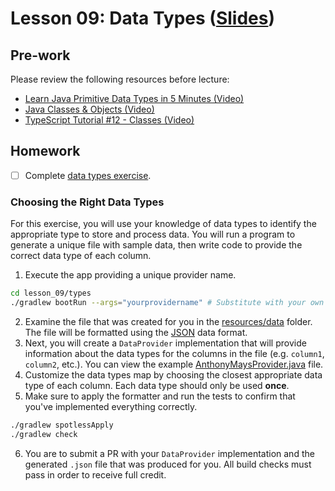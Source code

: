 # Lesson 09: Data Types ([Slides](https://code-differently.github.io/code-differently-24-q4/slides/#/lesson_09))

## Pre-work

Please review the following resources before lecture:

* [Learn Java Primitive Data Types in 5 Minutes (Video)](https://www.youtube.com/watch?v=cgp5ulbsdJ0)
* [Java Classes & Objects (Video)](https://www.youtube.com/watch?v=IUqKuGNasdM)
* [TypeScript Tutorial #12 - Classes (Video)](https://www.youtube.com/watch?v=OsFwOzr3_sE)

## Homework

- [ ] Complete [data types exercise](#choosing-the-right-data-types).

### Choosing the Right Data Types

For this exercise, you will use your knowledge of data types to identify the appropriate type to store and process data. You will run a program to generate a unique file with sample data, then write code to provide the correct data type of each column.

1. Execute the app providing a unique provider name.

```bash
cd lesson_09/types
./gradlew bootRun --args="yourprovidername" # Substitute with your own value
```
2. Examine the file that was created for you in the [resources/data][resources-folder] folder. The file will be formatted using the [JSON][json-link] data format.
3. Next, you will create a `DataProvider` implementation that will provide information about the data types for the columns in the file (e.g. `column1`, `column2`, etc.). You can view the example [AnthonyMaysProvider.java][example-file] file.
4. Customize the data types map by choosing the closest appropriate data type of each column. Each data type should only be used **once**.
5. Make sure to apply the formatter and run the tests to confirm that you've implemented everything correctly.
```bash
./gradlew spotlessApply
./gradlew check
```
6. You are to submit a PR with your `DataProvider` implementation and the generated `.json` file that was produced for you. All build checks must pass in order to receive full credit.

[json-link]: https://developer.mozilla.org/en-US/docs/Learn/JavaScript/Objects/JSON
[resources-folder]: ./types/types_app/src/main/resources/data/
[example-file]: ./types/types_app/src/main/java/com/codedifferently/lesson9/dataprovider/AnthonyMaysProvider.java
